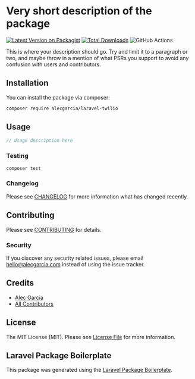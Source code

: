 # Very short description of the package

[![Latest Version on Packagist](https://img.shields.io/packagist/v/alecgarcia/laravel-twilio.svg?style=flat-square)](https://packagist.org/packages/alecgarcia/laravel-twilio)
[![Total Downloads](https://img.shields.io/packagist/dt/alecgarcia/laravel-twilio.svg?style=flat-square)](https://packagist.org/packages/alecgarcia/laravel-twilio)
![GitHub Actions](https://github.com/alecgarcia/laravel-twilio/actions/workflows/main.yml/badge.svg)

This is where your description should go. Try and limit it to a paragraph or two, and maybe throw in a mention of what PSRs you support to avoid any confusion with users and contributors.

## Installation

You can install the package via composer:

```bash
composer require alecgarcia/laravel-twilio
```

## Usage

```php
// Usage description here
```

### Testing

```bash
composer test
```

### Changelog

Please see [CHANGELOG](CHANGELOG.md) for more information what has changed recently.

## Contributing

Please see [CONTRIBUTING](CONTRIBUTING.md) for details.

### Security

If you discover any security related issues, please email hello@alecgarcia.com instead of using the issue tracker.

## Credits

-   [Alec Garcia](https://github.com/alecgarcia)
-   [All Contributors](../../contributors)

## License

The MIT License (MIT). Please see [License File](LICENSE.md) for more information.

## Laravel Package Boilerplate

This package was generated using the [Laravel Package Boilerplate](https://laravelpackageboilerplate.com).

